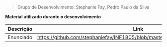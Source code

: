 > Grupo de Desenvolvimento: Stephanie Fay, Pedro Paulo da Silva

**Material utilizado durante o desenvolvimento**

| Descrição | Link |
|--|--|
| Enunciado | https://github.com/stephaniefay/INF1805/blob/master/MiniProjetos/01/Enunciado.md |
